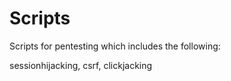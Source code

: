 # Scripts
Scripts for pentesting which includes the following:

  sessionhijacking, csrf, clickjacking
